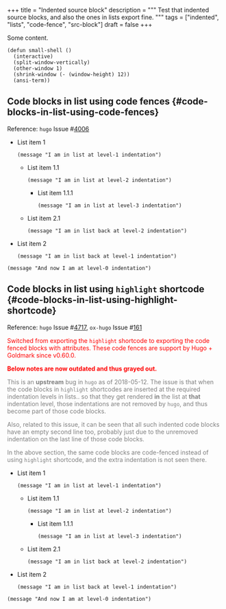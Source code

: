 +++
title = "Indented source block"
description = """
  Test that indented source blocks, and also the ones in lists export
  fine.
  """
tags = ["indented", "lists", "code-fence", "src-block"]
draft = false
+++

Some content.

```emacs-lisp
(defun small-shell ()
  (interactive)
  (split-window-vertically)
  (other-window 1)
  (shrink-window (- (window-height) 12))
  (ansi-term))
```


## Code blocks in list using code fences {#code-blocks-in-list-using-code-fences}

Reference: `hugo` Issue #[4006](https://github.com/gohugoio/hugo/issues/4006)

-   List item 1

    ```emacs-lisp
    (message "I am in list at level-1 indentation")
    ```

    -   List item 1.1

        ```emacs-lisp
        (message "I am in list at level-2 indentation")
        ```

        -   List item 1.1.1

            ```emacs-lisp
            (message "I am in list at level-3 indentation")
            ```
    -   List item 2.1

        ```emacs-lisp
        (message "I am in list back at level-2 indentation")
        ```
-   List item 2

    ```emacs-lisp
    (message "I am in list back at level-1 indentation")
    ```

<!--listend-->

```emacs-lisp
(message "And now I am at level-0 indentation")
```


## Code blocks in list using `highlight` shortcode {#code-blocks-in-list-using-highlight-shortcode}

Reference: `hugo` Issue #[4717](https://github.com/gohugoio/hugo/issues/4717), `ox-hugo` Issue #[161](https://github.com/kaushalmodi/ox-hugo/issues/161)

<style> .red { color: red; }</style>

<div class="red note">

Switched from exporting the `highlight` shortcode to exporting the
code fenced blocks with attributes. These code fences are support by
Hugo + Goldmark since v0.60.0.

**Below notes are now outdated and thus grayed out.**

</div>

<style> .gray { color: gray; }</style>

<div class="gray">

This is an **upstream** bug in `hugo` as of 2018-05-12. The issue is
that when the code blocks in `highlight` shortcodes are inserted at
the required indentation levels in lists.. so that they get rendered
**in** the list at **that** indentation level, those indentations are not
removed by `hugo`, and thus become part of those code blocks.

Also, related to this issue, it can be seen that all such indented
code blocks have an empty second line too, probably just due to the
unremoved indentation on the last line of those code blocks.

In the above section, the same code blocks are code-fenced instead of
using `highlight` shortcode, and the extra indentation is not seen
there.

</div>

-   List item 1

    ```emacs-lisp { linenos=true, linenostart=1 }
    (message "I am in list at level-1 indentation")
    ```

    -   List item 1.1

        ```emacs-lisp { linenos=true, linenostart=1 }
        (message "I am in list at level-2 indentation")
        ```

        -   List item 1.1.1

            ```emacs-lisp { linenos=true, linenostart=1 }
            (message "I am in list at level-3 indentation")
            ```
    -   List item 2.1

        ```emacs-lisp { linenos=true, linenostart=1 }
        (message "I am in list back at level-2 indentation")
        ```
-   List item 2

    ```emacs-lisp { linenos=true, linenostart=1 }
    (message "I am in list back at level-1 indentation")
    ```

<!--listend-->

```emacs-lisp { linenos=true, linenostart=1 }
(message "And now I am at level-0 indentation")
```
